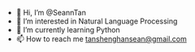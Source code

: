 - 👋 Hi, I’m @SeannTan
- 👀 I’m interested in Natural Language Processing
- 🌱 I’m currently learning Python
- 📫 How to reach me tanshenghansean@gmail.com

<!---
SeannTan/SeannTan is a ✨ special ✨ repository because its `README.md` (this file) appears on your GitHub profile.
You can click the Preview link to take a look at your changes.
--->
